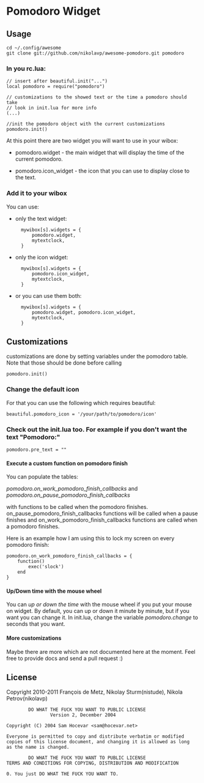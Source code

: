 # Pomodoro Widget

## Usage

    cd ~/.config/awesome
    git clone git://github.com/nikolavp/awesome-pomodoro.git pomodoro

### In you rc.lua:

    // insert after beautiful.init("...")
    local pomodoro = require("pomodoro")

    // customizations to the showed text or the time a pomodoro should take
    // look in init.lua for more info
    (...)

    //init the pomodoro object with the current customizations
    pomodoro.init()

At this point there are two widget you will want to use in your wibox:

*    pomodoro.widget - the main widget that will display the time of the current pomodoro.

*    pomodoro.icon_widget - the icon that you can use to display close to the text.

### Add it to your wibox

You can use:

* only the text widget:

        mywibox[s].widgets = {
            pomodoro.widget,
            mytextclock,
        }

* only the icon widget:

        mywibox[s].widgets = {
            pomodoro.icon_widget,
            mytextclock,
        }

* or you can use them both:

        mywibox[s].widgets = {
            pomodoro.widget, pomodoro.icon_widget,
            mytextclock,
        }

## Customizations

customizations are done by setting variables under the pomodoro table. Note that those should be done before calling

    pomodoro.init()

### Change the default icon
For that you can use the following which requires beautiful:

    beautiful.pomodoro_icon = '/your/path/to/pomodoro/icon'

### Check out the init.lua too. For example if you don't want the text "Pomodoro:"

    pomodoro.pre_text = "" 

#### Execute a custom function on pomodoro finish

You can populate the tables:

*pomodoro.on_work_pomodoro_finish_callbacks* and *pomodoro.on_pause_pomodoro_finish_callbacks*

with functions to be called when the pomodoro finishes. on_pause_pomodoro_finish_callbacks functions will be called when a pause finishes and on_work_pomodoro_finish_callbacks functions are called when a pomodoro finishes.

Here is an example how I am using this to lock my screen on every pomodoro finish:

    pomodoro.on_work_pomodoro_finish_callbacks = {
        function()
            exec('slock')
        end
    }

#### Up/Down time with the mouse wheel

You can _up or down the time_ with the mouse wheel if you put your mouse on widget. By default, you
can up or down it minute by minute, but if you want you can change it. In init.lua, change the
variable _pomodoro.change_ to seconds that you want.

#### More customizations

Maybe there are more which are not documented here at the moment. Feel free to provide docs and send a pull request :)

## License

Copyright 2010-2011 François de Metz, Nikolay Sturm(nistude), Nikola Petrov(nikolavp)

            DO WHAT THE FUCK YOU WANT TO PUBLIC LICENSE
                    Version 2, December 2004

    Copyright (C) 2004 Sam Hocevar <sam@hocevar.net>

    Everyone is permitted to copy and distribute verbatim or modified
    copies of this license document, and changing it is allowed as long
    as the name is changed.

            DO WHAT THE FUCK YOU WANT TO PUBLIC LICENSE
    TERMS AND CONDITIONS FOR COPYING, DISTRIBUTION AND MODIFICATION

    0. You just DO WHAT THE FUCK YOU WANT TO.
